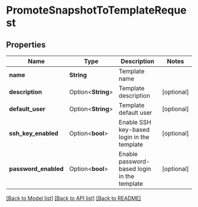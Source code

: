 # PromoteSnapshotToTemplateRequest

## Properties

Name | Type | Description | Notes
------------ | ------------- | ------------- | -------------
**name** | **String** | Template name | 
**description** | Option<**String**> | Template description | [optional]
**default_user** | Option<**String**> | Template default user | [optional]
**ssh_key_enabled** | Option<**bool**> | Enable SSH key-based login in the template | [optional]
**password_enabled** | Option<**bool**> | Enable password-based login in the template | [optional]

[[Back to Model list]](../README.md#documentation-for-models) [[Back to API list]](../README.md#documentation-for-api-endpoints) [[Back to README]](../README.md)


